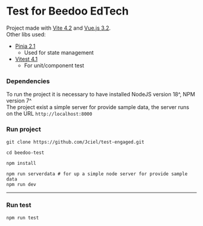 # Test for Beedoo EdTech

Project made with [Vite 4.2](https://vitejs.dev) and [Vue.js 3.2](https://vuejs.org).  
Other libs used:
* [Pinia 2.1](https://pinia.vuejs.org)
   * Used for state management
* [Vitest 4.1](https://vitest.dev)
   * For unit/component test


### Dependencies
To run the project it is necessary to have installed NodeJS version 18^, NPM version 7^    
The project exist a simple server for provide sample data,  the server runs on the URL ``http://localhost:8000``

### Run project
```shell  
git clone https://github.com/Jciel/test-engaged.git

cd beedoo-test

npm install

npm run serverdata # for up a simple node server for provide sample data
npm run dev
```
---


### Run test
```shell  
npm run test
```
